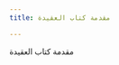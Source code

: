 ```yaml
---
title: مقدمة كتاب العقيدة

---
```

مقدمة كتاب العقيدة



  
<!--stackedit_data:
eyJoaXN0b3J5IjpbLTEwMTUxNTE2NCwtMTM0NTc4OTIxMl19
-->